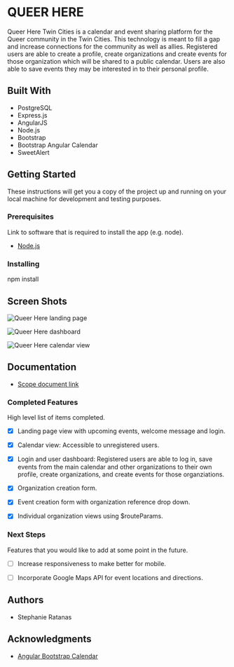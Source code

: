 # QUEER HERE

Queer Here Twin Cities is a calendar and event sharing platform for the Queer community in the Twin Cities. This technology is meant to fill a gap and increase connections for the community as well as allies. Registered users are able to create a profile, create organizations and create events for those organization which will be shared to a public calendar. Users are also able to save events they may be interested in to their personal profile.

## Built With

 - PostgreSQL
 - Express.js
 - AngularJS
 - Node.js
 - Bootstrap
 - Bootstrap Angular Calendar
 - SweetAlert

## Getting Started

These instructions will get you a copy of the project up and running on your local machine for development and testing purposes.

### Prerequisites

Link to software that is required to install the app (e.g. node).

- [Node.js](https://nodejs.org/en/)


### Installing

npm install

<!-- ```sql
CREATE TABLE "users" (
  "id" serial primary key,
  "username" varchar(80) not null UNIQUE,
  "password" varchar(240) not null
);
``` -->

## Screen Shots

![Queer Here landing page](https://github.com/sratanas/QUEER-HERE/blob/master/server/public/images/RMlandingpage.png "Queer Here landing page")

![Queer Here dashboard](https://github.com/sratanas/QUEER-HERE/blob/master/server/public/images/RMdashboard.png "Queer Here dashboard")

![Queer Here calendar view](https://github.com/sratanas/QUEER-HERE/blob/master/server/public/images/RMcalendar.png "Queer Here calendar view")

## Documentation

- [Scope document link](https://docs.google.com/document/d/1mGqVfGeI1fdaY95IRJfQjhZ6Utr7szkXV60pcUBPrhg/edit?usp=sharing)

### Completed Features

High level list of items completed.

- [x] Landing page view with upcoming events, welcome message and login.
- [x] Calendar view: Accessible to unregistered users.
- [x] Login and user dashboard: Registered users are able to log in, save events from the main calendar and other organizations to their own profile, create organizations, and create events for those organziations.
- [x] Organization creation form.
- [x] Event creation form with organization reference drop down.
- [x] Individual organization views using $routeParams.



### Next Steps

Features that you would like to add at some point in the future.

- [ ] Increase responsiveness to make better for mobile.
- [ ] Incorporate Google Maps API for event locations and directions.


## Authors

* Stephanie Ratanas


## Acknowledgments

* [Angular Bootstrap Calendar](https://github.com/mattlewis92/angular-bootstrap-calendar)
